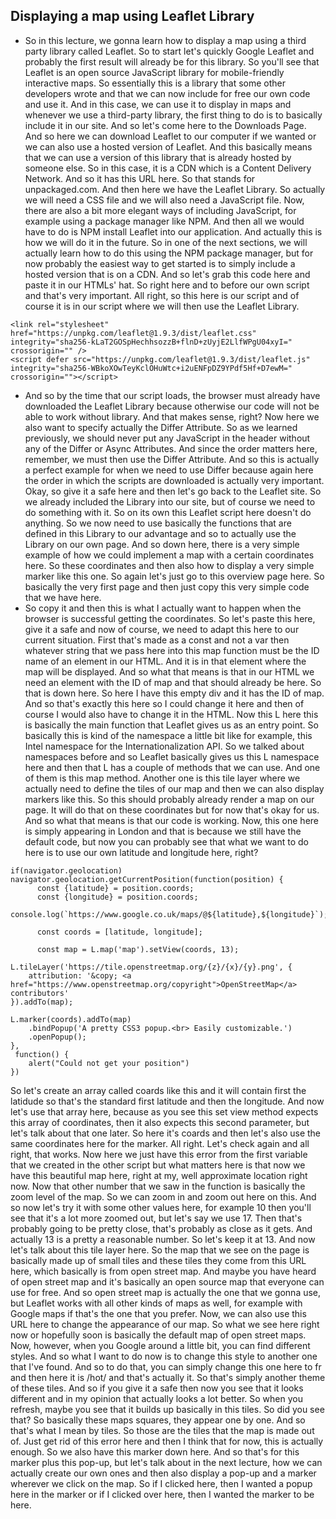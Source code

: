 ## Displaying a map using Leaflet Library

- So in this lecture, we gonna learn how to display a map using a third party library called Leaflet. So to start let's quickly Google Leaflet and probably the first result will already be for this library. So you'll see that Leaflet is an open source JavaScript library for mobile-friendly interactive maps. So essentially this is a library that some other developers wrote and that we can now include for free our own code and use it. And in this case, we can use it to display in maps and whenever we use a third-party library, the first thing to do is to basically include it in our site. And so let's come here to the Downloads Page. And so here we can download Leaflet to our computer if we wanted or we can also use a hosted version of Leaflet. And this basically means that we can use a version of this library that is already hosted by someone else. So in this case, it is a CDN which is a Content Delivery Network. And so it has this URL here. So that stands for unpackaged.com. And then here we have the Leaflet Library. So actually we will need a CSS file and we will also need a JavaScript file. Now, there are also a bit more elegant ways of including JavaScript, for example using a package manager like NPM. And then all we would have to do is NPM install Leaflet into our application. And actually this is how we will do it in the future. So in one of the next sections, we will actually learn how to do this using the NPM package manager, but for now probably the easiest way to get started is to simply include a hosted version that is on a CDN. And so let's grab this code here and paste it in our HTMLs' hat. So right here and to before our own script and that's very important. All right, so this here is our script and of course it is in our script where we will then use the Leaflet Library. 
```
<link rel="stylesheet" href="https://unpkg.com/leaflet@1.9.3/dist/leaflet.css" integrity="sha256-kLaT2GOSpHechhsozzB+flnD+zUyjE2LlfWPgU04xyI=" crossorigin="" />
<script defer src="https://unpkg.com/leaflet@1.9.3/dist/leaflet.js" integrity="sha256-WBkoXOwTeyKclOHuWtc+i2uENFpDZ9YPdf5Hf+D7ewM=" crossorigin=""></script>
```
- And so by the time that our script loads, the browser must already have downloaded the Leaflet Library because otherwise our code will not be able to work without library. And that makes sense, right? Now here we also want to specify actually the Differ Attribute. So as we learned previously, we should never put any JavaScript in the header without any of the Differ or Async Attributes. And since the order matters here, remember, we must then use the Differ Attribute. And so this is actually a perfect example for when we need to use Differ because again here the order in which the scripts are downloaded is actually very important. Okay, so give it a safe here and then let's go back to the Leaflet site. So we already included the Library into our site, but of course we need to do something with it. So on its own this Leaflet script here doesn't do anything. So we now need to use basically the functions that are defined in this Library to our advantage and so to actually use the Library on our own page. And so down here, there is a very simple example of how we could implement a map with a certain coordinates here. So these coordinates and then also how to display a very simple marker like this one. So again let's just go to this overview page here. So basically the very first page and then just copy this very simple code that we have here. 
- So copy it and then this is what I actually want to happen when the browser is successful getting the coordinates. So let's paste this here, give it a safe and now of course, we need to adapt this here to our current situation. First that's made as a const and not a var then whatever string that we pass here into this map function must be the ID name of an element in our HTML. And it is in that element where the map will be displayed. And so what that means is that in our HTML we need an element with the ID of map and that should already be here. So that is down here. So here I have this empty div and it has the ID of map. And so that's exactly this here so I could change it here and then of course I would also have to change it in the HTML. Now this L here this is basically the main function that Leaflet gives us as an entry point. So basically this is kind of the namespace a little bit like for example, this Intel namespace for the Internationalization API. So we talked about namespaces before and so Leaflet basically gives us this L namespace here and then that L has a couple of methods that we can use. And one of them is this map method. Another one is this tile layer where we actually need to define the tiles of our map and then we can also display markers like this. So this should probably already render a map on our page. It will do that on these coordinates but for now that's okay for us. And so what that means is that our code is working. Now, this one here is simply appearing in London and that is because we still have the default code, but now you can probably see that what we want to do here is to use our own latitude and longitude here, right? 
```
if(navigator.geolocation)
navigator.geolocation.getCurrentPosition(function(position) {
      const {latitude} = position.coords;
      const {longitude} = position.coords;
      console.log(`https://www.google.co.uk/maps/@${latitude},${longitude}`);

      const coords = [latitude, longitude];

      const map = L.map('map').setView(coords, 13);

L.tileLayer('https://tile.openstreetmap.org/{z}/{x}/{y}.png', {
    attribution: '&copy; <a href="https://www.openstreetmap.org/copyright">OpenStreetMap</a> contributors'
}).addTo(map);

L.marker(coords).addTo(map)
    .bindPopup('A pretty CSS3 popup.<br> Easily customizable.')
    .openPopup();
},
 function() {
    alert("Could not get your position")
})
```
So let's create an array called coards like this and it will contain first the latidude so that's the standard first latitude and then the longitude. And now let's use that array here, because as you see this set view method expects this array of coordinates, then it also expects this second parameter, but let's talk about that one later. So here it's coards and then let's also use the same coordinates here for the marker. All right. Let's check again and all right, that works. Now here we just have this error from the first variable that we created in the other script but what matters here is that now we have this beautiful map here, right at my, well approximate location right now. Now that other number that we saw in the function is basically the zoom level of the map. So we can zoom in and zoom out here on this. And so now let's try it with some other values here, for example 10 then you'll see that it's a lot more zoomed out, but let's say we use 17. Then that's probably going to be pretty close, that's probably as close as it gets. And actually 13 is a pretty a reasonable number. So let's keep it at 13. And now let's talk about this tile layer here. So the map that we see on the page is basically made up of small tiles and these tiles they come from this URL here, which basically is from open street map. And maybe you have heard of open street map and it's basically an open source map that everyone can use for free. And so open street map is actually the one that we gonna use, but Leaflet works with all other kinds of maps as well, for example with Google maps if that's the one that you prefer. Now, we can also use this URL here to change the appearance of our map. So what we see here right now or hopefully soon is basically the default map of open street maps. Now, however, when you Google around a little bit, you can find different styles. And so what I want to do now is to change this style to another one that I've found. And so to do that, you can simply change this one here to fr and then here it is /hot/ and that's actually it. So that's simply another theme of these tiles. And so if you give it a safe then now you see that it looks different and in my opinion that actually looks a lot better. So when you refresh, maybe you see that it builds up basically in this tiles. So did you see that? So basically these maps squares, they appear one by one. And so that's what I mean by tiles. So those are the tiles that the map is made out of. Just get rid of this error here and then I think that for now, this is actually enough. So we also have this marker down here. And so that's for this marker plus this pop-up, but let's talk about in the next lecture, how we can actually create our own ones and then also display a pop-up and a marker wherever we click on the map. So if I clicked here, then I wanted a popup here in the marker or if I clicked over here, then I wanted the marker to be here.
